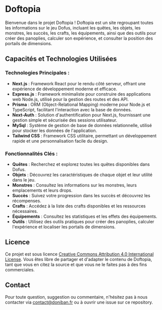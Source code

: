 # Doftopia

Bienvenue dans le projet Doftopia ! Doftopia est un site regroupant toutes les informations sur le jeu Dofus, incluant les quêtes, les objets, les monstres, les succès, les crafts, les équipements, ainsi que des outils pour créer des panoplies, calculer son expérience, et consulter la position des portails de dimensions.

## Capacités et Technologies Utilisées

### Technologies Principales :

- **Next.js** : Framework React pour le rendu côté serveur, offrant une expérience de développement moderne et efficace.
- **Express.js** : Framework minimaliste pour construire des applications web Node.js, utilisé pour la gestion des routes et des API.
- **Prisma** : ORM (Object-Relational Mapping) moderne pour Node.js et TypeScript, facilitant l'interaction avec la base de données.
- **Next-Auth** : Solution d'authentification pour Next.js, fournissant une gestion simple et sécurisée des sessions utilisateur.
- **MySql** : Système de gestion de base de données relationnelle, utilisé pour stocker les données de l'application.
- **Tailwind CSS** : Framework CSS utilitaire, permettant un développement rapide et une personnalisation facile du design.

### Fonctionnalités Clés :

- **Quêtes** : Recherchez et explorez toutes les quêtes disponibles dans Dofus.
- **Objets** : Découvrez les caractéristiques de chaque objet et leur utilité dans le jeu.
- **Monstres** : Consultez les informations sur les monstres, leurs emplacements et leurs drops.
- **Succès** : Suivez votre progression dans les succès et découvrez les récompenses.
- **Crafts** : Accédez à la liste des crafts disponibles et les ressources nécessaires.
- **Équipements** : Consultez les statistiques et les effets des équipements.
- **Outils** : Utilisez des outils pratiques pour créer des panoplies, calculer l'expérience et localiser les portails de dimensions.

## Licence

Ce projet est sous licence [Creative Commons Attribution 4.0 International License](link_to_license). Vous êtes libre de partager et d'adapter le contenu de Doftopia, tant que vous en citez la source et que vous ne le faites pas à des fins commerciales.

## Contact

Pour toute question, suggestion ou commentaire, n'hésitez pas à nous contacter via [contact@doniban.fr](mailto:contact@doniban.fr) ou à ouvrir une issue sur ce repository.
